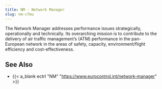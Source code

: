 ```yaml
---
title: NM - Network Manager
slug: nm-cfmu
---
```


The Network Manager addresses performance issues strategically,
operationally and technically.
Its overarching mission is to contribute to the delivery of air
traffic management’s (ATM) performance in the pan-European network
in the areas of safety, capacity, environment/flight efficiency and
cost-effectiveness.

## See Also

* {{< a_blank ectrl "NM" "https://www.eurocontrol.int/network-manager" >}}
